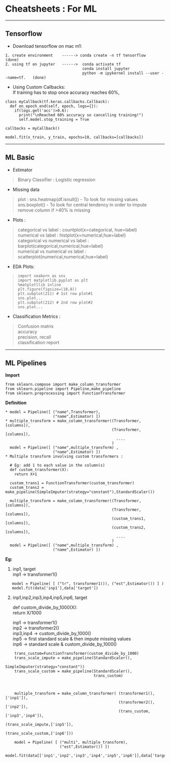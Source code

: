 # Cheatsheets : For ML
---
## Tensorflow

* Download tensorflow on mac m1:
```
1. create environment    ------> conda create -n tf tensorflow     (done)    
2. using tf on jupyter   ------>  conda activate tf
                                  conda install jupyter
                                  python -m ipykernel install --user --name=tf.   (done)
```
* Using Custom Callbacks: <br>
If training has to stop once accuracy reaches 60%,
```
class myCallback(tf.keras.callbacks.Callback):
  def on_epoch_end(self, epoch, logs={}):
    if(logs.get('acc')>0.6):
      print("\nReached 60% accuracy so cancelling training!")
      self.model.stop_training = True
      
callbacks = myCallback()

model.fit(x_train, y_train, epochs=10, callbacks=[callbacks])
```


---
## ML Basic

* Estimator
> Binary Classifier : Logistic regression

* Missing data
> plot  :
  sns.heatmap(df.isnull())  -   To look for missing values<br>
  sns.boxplot()             -   To look for central tendency in order to impute<br>
> remove column if >40% is missing

* Plots : 
> categorical vs label : countplot(x=categorical, hue=label)<br>
> numerical vs label : histplot(x=numerical,hue=label)<br>
> categorical vs numerical vs label : barplot(categorical,numerical,hue=label)<br>
> numerical vs numerical vs label : scatterplot(numerical,numerical,hue=label)<br>

* EDA Plots:
> ```
> import seaborn as sns
> import matplotlib.pyplot as plt
> %matplotllib inline
> plt.figure(figsize=(10,8))
> plt.subplot(211) # 1st row plot#1
> sns.plot...
> plt.subplot(212) # 2nd row plot#2
> sns.plot... 
> ```

* Classification Metrics : 
> Confusion matrix<br>
> accuracy<br>
> precision, recall<br>
> classification report<br>

---
## ML Pipelines
**Import**
```
from sklearn.compose import make_column_transformer
from sklearn.pipeline import Pipeline,make_pipeline
from sklearn.preprocessing import FunctionTransformer
```
**Definition**
```
* model = Pipeline([ ("name",Transformer), 
                     ("name",Estimator) ])
* multiple_transform = make_column_transformer((Transformer,[columns]),
                                               (Transformer,[columns]),
                                                 ....
                                               )
  model = Pipeline([ ("name",multiple_transform) , 
                     ("name",Estimator) ])
* Multiple transform involving custom transformers :

  # Eg: add 1 to each value in the column(s)
  def custom_transformer(X): 
    return X+1
    
  custom_trans1 = FunctionTransformer(custom_transformer)
  custom_trans2 = make_pipeline(SimpleImputer(strategy="constant"),StandardScaler())
  
  multiple_transform = make_column_transformer((Transformer,[columns]),
                                               (Transformer,[columns]),
                                               (custom_trans1,[columns]),
                                               (custom_trans2,[columns]),
                                                 ....
                                               )
  model = Pipeline([ ("name",multiple_transform) , 
                     ("name",Estimator) ])
``` 
**Eg:**

1. inp1, target <br>
   inp1 -> transformer1()
```
   model = Pipeline( [ ("tr", transformer1()), ("est",Estimator()) ] )
   model.fit(data['inp1'],data['target'])
```
2. inp1,inp2,inp3,inp4,inp5,inp6, target <br>

   def custom_divide_by_1000(X): <br>
        return X/1000<br>
   
   inp1      -> transformer1() <br>
   inp2      -> transformer2() <br>
   inp3,inp4 -> custom_divide_by_1000() <br>
   inp5      -> first standard scale & then impute missing values <br>
   inp6      -> standard scale & custom_divide_by_1000()
```
    trans_custom=FunctionTransformer(custom_divide_by_1000)
    trans_scale_impute = make_pipeline(StandardScaler(),
                                       SimpleImputer(strategy="constant"))
    trans_scale_custom = make_pipeline(StandardScaler(),
                                       trans_custom)                                 
                                       
                                       
    
    multiple_transform = make_column_transformer( (transformer1(),['inp1']),
                                                  (transformer2(),['inp2']),
                                                  (trans_custom,['inp3','inp4']),
                                                   (trans_scale_impute,['inp5']),
                                                   (trans_scale_custom,['inp6']))

    model = Pipeline( [ ("multi", multiple_transform),
                        ("est",Estimator()) ])
    model.fit(data[['inp1','inp2','inp3','inp4','inp5','inp6']],data['target'])
```
                   

